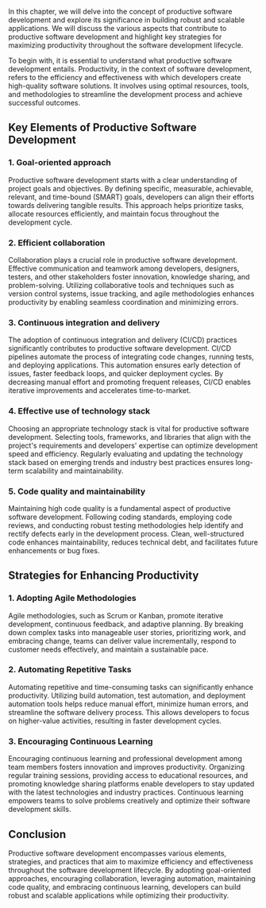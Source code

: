 
In this chapter, we will delve into the concept of productive software development and explore its significance in building robust and scalable applications. We will discuss the various aspects that contribute to productive software development and highlight key strategies for maximizing productivity throughout the software development lifecycle.

To begin with, it is essential to understand what productive software development entails. Productivity, in the context of software development, refers to the efficiency and effectiveness with which developers create high-quality software solutions. It involves using optimal resources, tools, and methodologies to streamline the development process and achieve successful outcomes.

## Key Elements of Productive Software Development

### 1. Goal-oriented approach

Productive software development starts with a clear understanding of project goals and objectives. By defining specific, measurable, achievable, relevant, and time-bound (SMART) goals, developers can align their efforts towards delivering tangible results. This approach helps prioritize tasks, allocate resources efficiently, and maintain focus throughout the development cycle.

### 2. Efficient collaboration

Collaboration plays a crucial role in productive software development. Effective communication and teamwork among developers, designers, testers, and other stakeholders foster innovation, knowledge sharing, and problem-solving. Utilizing collaborative tools and techniques such as version control systems, issue tracking, and agile methodologies enhances productivity by enabling seamless coordination and minimizing errors.

### 3. Continuous integration and delivery

The adoption of continuous integration and delivery (CI/CD) practices significantly contributes to productive software development. CI/CD pipelines automate the process of integrating code changes, running tests, and deploying applications. This automation ensures early detection of issues, faster feedback loops, and quicker deployment cycles. By decreasing manual effort and promoting frequent releases, CI/CD enables iterative improvements and accelerates time-to-market.

### 4. Effective use of technology stack

Choosing an appropriate technology stack is vital for productive software development. Selecting tools, frameworks, and libraries that align with the project's requirements and developers' expertise can optimize development speed and efficiency. Regularly evaluating and updating the technology stack based on emerging trends and industry best practices ensures long-term scalability and maintainability.

### 5. Code quality and maintainability

Maintaining high code quality is a fundamental aspect of productive software development. Following coding standards, employing code reviews, and conducting robust testing methodologies help identify and rectify defects early in the development process. Clean, well-structured code enhances maintainability, reduces technical debt, and facilitates future enhancements or bug fixes.

## Strategies for Enhancing Productivity

### 1. Adopting Agile Methodologies

Agile methodologies, such as Scrum or Kanban, promote iterative development, continuous feedback, and adaptive planning. By breaking down complex tasks into manageable user stories, prioritizing work, and embracing change, teams can deliver value incrementally, respond to customer needs effectively, and maintain a sustainable pace.

### 2. Automating Repetitive Tasks

Automating repetitive and time-consuming tasks can significantly enhance productivity. Utilizing build automation, test automation, and deployment automation tools helps reduce manual effort, minimize human errors, and streamline the software delivery process. This allows developers to focus on higher-value activities, resulting in faster development cycles.

### 3. Encouraging Continuous Learning

Encouraging continuous learning and professional development among team members fosters innovation and improves productivity. Organizing regular training sessions, providing access to educational resources, and promoting knowledge sharing platforms enable developers to stay updated with the latest technologies and industry practices. Continuous learning empowers teams to solve problems creatively and optimize their software development skills.

## Conclusion

Productive software development encompasses various elements, strategies, and practices that aim to maximize efficiency and effectiveness throughout the software development lifecycle. By adopting goal-oriented approaches, encouraging collaboration, leveraging automation, maintaining code quality, and embracing continuous learning, developers can build robust and scalable applications while optimizing their productivity.
